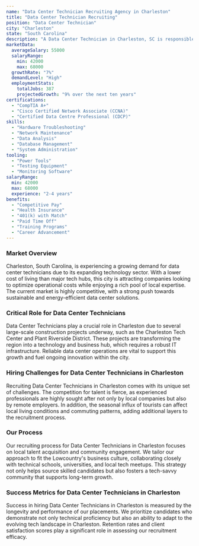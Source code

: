 ```yaml
---
name: "Data Center Technician Recruiting Agency in Charleston"
title: "Data Center Technician Recruiting"
position: "Data Center Technician"
city: "Charleston"
state: "South Carolina"
description: "A Data Center Technician in Charleston, SC is responsible for maintaining, monitoring, and troubleshooting data center systems."
marketData:
  averageSalary: 55000
  salaryRange:
    min: 42000
    max: 68000
  growthRate: "7%"
  demandLevel: "High"
  employmentStats:
    totalJobs: 387
    projectedGrowth: "9% over the next ten years"
certifications:
  - "CompTIA A+"
  - "Cisco Certified Network Associate (CCNA)"
  - "Certified Data Centre Professional (CDCP)"
skills:
  - "Hardware Troubleshooting"
  - "Network Maintenance"
  - "Data Analysis"
  - "Database Management"
  - "System Administration"
tooling:
  - "Power Tools"
  - "Testing Equipment"
  - "Monitoring Software"
salaryRange:
  min: 42000
  max: 68000
  experience: "2-4 years"
benefits:
  - "Competitive Pay"
  - "Health Insurance"
  - "401(k) with Match"
  - "Paid Time Off"
  - "Training Programs"
  - "Career Advancement"
---
```


### Market Overview
Charleston, South Carolina, is experiencing a growing demand for data center technicians due to its expanding technology sector. With a lower cost of living than major tech hubs, this city is attracting companies looking to optimize operational costs while enjoying a rich pool of local expertise. The current market is highly competitive, with a strong push towards sustainable and energy-efficient data center solutions.

### Critical Role for Data Center Technicians
Data Center Technicians play a crucial role in Charleston due to several large-scale construction projects underway, such as the Charleston Tech Center and Plant Riverside District. These projects are transforming the region into a technology and business hub, which requires a robust IT infrastructure. Reliable data center operations are vital to support this growth and fuel ongoing innovation within the city.

### Hiring Challenges for Data Center Technicians in Charleston
Recruiting Data Center Technicians in Charleston comes with its unique set of challenges. The competition for talent is fierce, as experienced professionals are highly sought after not only by local companies but also by remote employers. In addition, the seasonal influx of tourists can affect local living conditions and commuting patterns, adding additional layers to the recruitment process.

### Our Process
Our recruiting process for Data Center Technicians in Charleston focuses on local talent acquisition and community engagement. We tailor our approach to fit the Lowcountry's business culture, collaborating closely with technical schools, universities, and local tech meetups. This strategy not only helps source skilled candidates but also fosters a tech-savvy community that supports long-term growth.

### Success Metrics for Data Center Technicians in Charleston
Success in hiring Data Center Technicians in Charleston is measured by the longevity and performance of our placements. We prioritize candidates who demonstrate not only technical proficiency but also an ability to adapt to the evolving tech landscape in Charleston. Retention rates and client satisfaction scores play a significant role in assessing our recruitment efficacy.